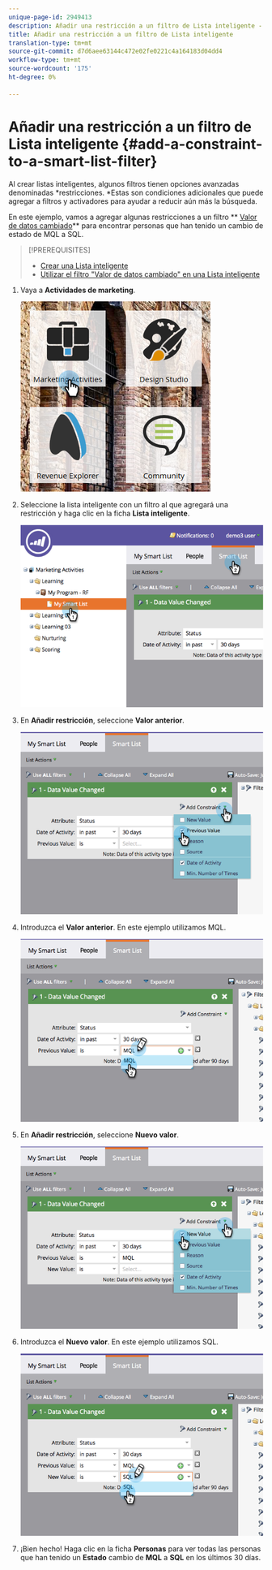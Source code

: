 ```yaml
---
unique-page-id: 2949413
description: Añadir una restricción a un filtro de Lista inteligente - Documentos de marketing - Documentación del producto
title: Añadir una restricción a un filtro de Lista inteligente
translation-type: tm+mt
source-git-commit: d7d6aee63144c472e02fe0221c4a164183d04dd4
workflow-type: tm+mt
source-wordcount: '175'
ht-degree: 0%

---
```



# Añadir una restricción a un filtro de Lista inteligente {#add-a-constraint-to-a-smart-list-filter}

Al crear listas inteligentes, algunos filtros tienen opciones avanzadas denominadas *restricciones. *Estas son condiciones adicionales que puede agregar a filtros y activadores para ayudar a reducir aún más la búsqueda.

En este ejemplo, vamos a agregar algunas restricciones a un filtro ** [Valor de datos cambiado](../../../../product-docs/core-marketo-concepts/smart-campaigns/flow-actions/change-data-value.md)** para encontrar personas que han tenido un cambio de estado de MQL a SQL.

>[!PREREQUISITES]
>
>* [Crear una Lista inteligente](../../../../product-docs/core-marketo-concepts/smart-lists-and-static-lists/creating-a-smart-list/create-a-smart-list.md)
>* [Utilizar el filtro &quot;Valor de datos cambiado&quot; en una Lista inteligente](use-the-data-value-changed-filter-in-a-smart-list.md)

>



1. Vaya a **Actividades de marketing**.

   ![](assets/ma-1.png)

1. Seleccione la lista inteligente con un filtro al que agregará una restricción y haga clic en la ficha **Lista inteligente**.

   ![](assets/two-3.png)

1. En **Añadir restricción**, seleccione **Valor anterior**.

   ![](assets/three-3.png)

1. Introduzca el **Valor anterior**. En este ejemplo utilizamos MQL.

   ![](assets/four-2.png)

1. En **Añadir restricción**, seleccione **Nuevo valor**.

   ![](assets/five.png)

1. Introduzca el **Nuevo valor**. En este ejemplo utilizamos SQL.

   ![](assets/six.png)

1. ¡Bien hecho! Haga clic en la ficha **Personas** para ver todas las personas que han tenido un **Estado** cambio de **MQL** a **SQL** en los últimos 30 días.

